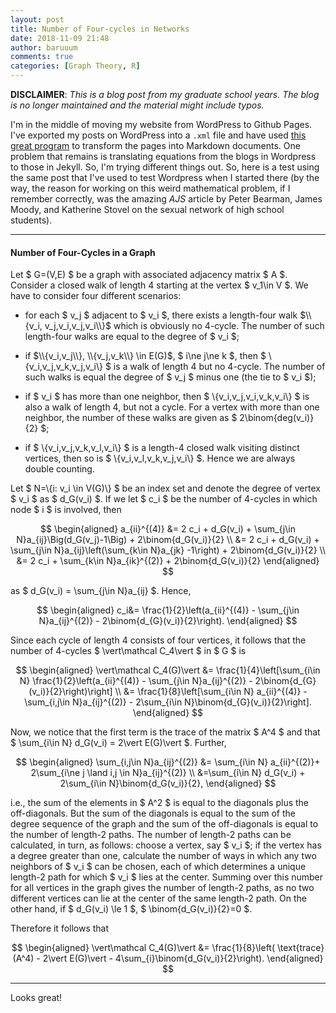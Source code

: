 ```yaml
---
layout: post
title: Number of Four-cycles in Networks
date: 2018-11-09 21:48
author: baruuum
comments: true
categories: [Graph Theory, R]
---
```


**DISCLAIMER**: _This is a blog post from my graduate school years. The blog is no longer maintained and the material might include typos._


I'm in the middle of moving my website from WordPress to Github Pages. I've exported my posts on WordPress into a `.xml` file and have used [this great program](https://github.com/theaob/wpXml2Jekyll) to transform the pages into Markdown documents. One problem that remains is translating equations from the blogs in Wordpress to those in Jekyll. So, I'm trying different things out. So, here is a test using the same post that I've used to test Wordpress when I started there (by the way, the reason for working on this weird mathematical problem, if I remember correctly, was the amazing <em>AJS</em> article by Peter Bearman, James Moody, and Katherine Stovel on the sexual network of high school students).

<hr />

#### Number of Four-Cycles in a Graph

Let $ G=(V,E) $ be a graph with associated adjacency matrix $ A $. Consider a closed walk of length 4 starting at the vertex $ v_1\in V $. We have to consider four different scenarios:

- for each $ v_j $ adjacent to $ v_i $, there exists a length-four walk $\\{v_i, v_j,v_i,v_j,v_i\\}$ which is obviously no 4-cycle. The number of such length-four walks are equal to the degree of $ v_i $;

- if $\\{v_i,v_j\\}, \\{v_j,v_k\\} \in E(G)$, $ i\ne j\ne k $, then $ \\{v_i,v_j,v_k,v_j,v_i\\} $ is a walk of length 4 but no 4-cycle. The number of such walks is equal the degree of $ v_j $ minus one (the tie to $ v_i $);

- if $ v_i $ has more than one neighbor, then $ \\{v_i,v_j,v_i,v_k,v_i\\} $ is also a walk of length 4, but not a cycle. For a vertex with more than one neighbor, the number of these walks are given as $ 2\binom{deg(v_i)}{2} $;

- if $ \\{v_i,v_j,v_k,v_l,v_i\\} $ is a length-4 closed walk visiting distinct vertices, then so is $ \\{v_i,v_l,v_k,v_j,v_i\\} $. Hence we are always double counting.

Let $ N=\\{i: v_i \in V(G)\\} $ be an index set and denote the degree of vertex $ v_i $ as $ d_G(v_i) $. If we let $ c_i $ be the number of 4-cycles in which node $ i $ is involved, then

$$  \begin{aligned} a_{ii}^{(4)} &= 2 c_i + d_G(v_i) + \sum_{j\in N}a_{ij}\Big(d_G(v_j)-1\Big) + 2\binom{d_G(v_i)}{2} \\ &= 2 c_i + d_G(v_i) + \sum_{j\in N}a_{ij}\left(\sum_{k\in N}a_{jk} -1\right) + 2\binom{d_G(v_i)}{2} \\ &= 2 c_i + \sum_{k\in N}a_{ik}^{(2)} + 2\binom{d_G(v_i)}{2} \end{aligned}  $$

as $ d_G(v_i) = \sum_{j\in N}a_{ij} $. Hence,

$$  \begin{aligned} c_i&= \frac{1}{2}\left(a_{ii}^{(4)} - \sum_{j\in N}a_{ij}^{(2)} - 2\binom{d_{G}(v_i)}{2}\right). \end{aligned}  $$

Since each cycle of length 4 consists of four vertices, it follows that the number of 4-cycles $ \vert\mathcal C_4\vert $ in $ G $ is

$$  \begin{aligned} \vert\mathcal C_4(G)\vert &= \frac{1}{4}\left[\sum_{i\in N} \frac{1}{2}\left(a_{ii}^{(4)} - \sum_{j\in N}a_{ij}^{(2)} - 2\binom{d_{G}(v_i)}{2}\right)\right] \\ &= \frac{1}{8}\left[\sum_{i\in N} a_{ii}^{(4)} - \sum_{i,j\in N}a_{ij}^{(2)} - 2\sum_{i\in N}\binom{d_{G}(v_i)}{2}\right]. \end{aligned}  $$

Now, we notice that the first term is the trace of the matrix $ A^4 $ and that $ \sum_{i\in N} d_G(v_i) = 2\vert E(G)\vert $. Further,

$$  \begin{aligned} \sum_{i,j\in N}a_{ij}^{(2)} &= \sum_{i\in N} a_{ii}^{(2)}+ 2\sum_{i\ne j \land i,j \in N}a_{ij}^{(2)} \\ &=\sum_{i\in N} d_G(v_i) + 2\sum_{i\in N}\binom{d_G(v_i)}{2}, \end{aligned}  $$

i.e., the sum of the elements in $ A^2 $ is equal to the diagonals plus the off-diagonals. But the sum of the diagonals is equal to the sum of the degree sequence of the graph and the sum of the off-diagonals is equal to the number of length-2 paths. The number of length-2 paths can be calculated, in turn, as follows: choose a vertex, say $ v_i $; if the vertex has a degree greater than one, calculate the number of ways in which any two neighbors of $ v_i $ can be chosen, each of which determines a unique length-2 path for which $ v_i $ lies at the center. Summing over this number for all vertices in the graph gives the number of length-2 paths, as no two different vertices can lie at the center of the same length-2 path. On the other hand, if $ d_G(v_i) \le 1 $, $ \binom{d_G(v_i)}{2}=0 $.

Therefore it follows that

$$  \begin{aligned} \vert\mathcal C_4(G)\vert &= \frac{1}{8}\left( \text{trace}(A^4) - 2\vert E(G)\vert - 4\sum_{i}\binom{d_G(v_i)}{2}\right). \end{aligned}  $$

<hr />

Looks great!